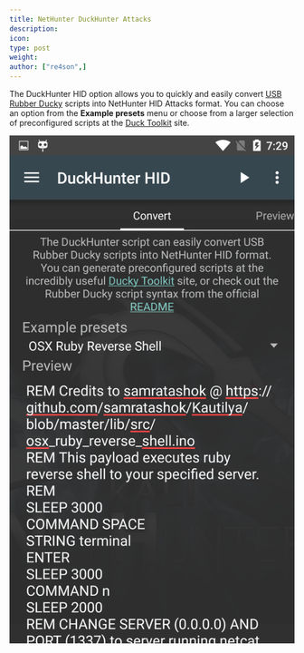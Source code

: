 ```yaml
---
title: NetHunter DuckHunter Attacks
description:
icon:
type: post
weight:
author: ["re4son",]
---
```


The DuckHunter HID option allows you to quickly and easily convert [USB Rubber Ducky](https://github.com/hak5darren/USB-Rubber-Ducky) scripts into NetHunter HID Attacks format. You can choose an option from the **Example presets** menu or choose from a larger selection of preconfigured scripts at the [Duck Toolkit](https://ducktoolkit-411.rhcloud.com/Home.jsp) site.

![](./nethunter-duckhunter.png)

